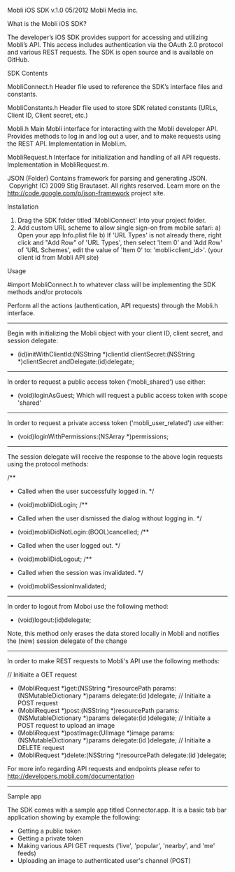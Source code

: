 

Mobli iOS SDK v.1.0
05/2012 Mobli Media inc.


What is the Mobli iOS SDK?

The developer’s iOS SDK provides support for accessing and utilizing Mobli’s API. This access includes authentication via the OAuth 2.0 protocol and various REST requests.
The SDK is open source and is available on GitHub.

SDK Contents

MobliConnect.h
Header file used to reference the SDK’s interface files and constants.

MobliConstants.h
Header file used to store SDK related constants (URLs, Client ID, Client secret, etc.)

Mobli.h
Main Mobli interface for interacting with the Mobli developer API. Provides methods to log in and log out a user, and to make requests using the REST API. Implementation in Mobli.m.

MobliRequest.h
Interface for initialization and handling of all API requests. Implementation in MobliRequest.m.

JSON (Folder)
Contains framework for parsing and generating JSON.  Copyright (C) 2009 Stig Brautaset. All rights reserved.
Learn more on the http://code.google.com/p/json-framework project site.

Installation

1. Drag the SDK folder titled 'MobliConnect' into your project folder.
2. Add custom URL scheme to allow single sign-on from mobile safari:
    a) Open your app Info.plist file
    b) If 'URL Types' is not already there, right click and "Add Row" of 'URL Types', then select 'Item 0' and 'Add Row' of 'URL Schemes', edit the value of 'Item 0' to: 'mobli<client_id>'. (your client id from Mobli API site)

Usage

#import MobliConnect.h to whatever class will be implementing the SDK methods and/or protocols

Perform all the actions (authentication, API requests) through the Mobli.h interface.

--------------------------------------------------------------------------
Begin with initializing the Mobli object with your client ID, client secret, and session delegate:

- (id)initWithClientId:(NSString *)clientId
          clientSecret:(NSString *)clientSecret
           andDelegate:(id<MobliSessionDelegate>)delegate;


--------------------------------------------------------------------------
In order to request a public access token ('mobli_shared') use either:

- (void)loginAsGuest; 
Which will request a public access token with scope 'shared'

--------------------------------------------------------------------------
In order to request a private access token ('mobli_user_related') use either:

- (void)loginWithPermissions:(NSArray *)permissions;

--------------------------------------------------------------------------
The session delegate will receive the response to the above login requests using the protocol methods:

/**
 * Called when the user successfully logged in.
 */
- (void)mobliDidLogin;
/**
 * Called when the user dismissed the dialog without logging in.
 */
- (void)mobliDidNotLogin:(BOOL)cancelled;
/**
 * Called when the user logged out.
 */
- (void)mobliDidLogout;
/**
 * Called when the session was invalidated.
 */
- (void)mobliSessionInvalidated;

--------------------------------------------------------------------------
In order to logout from Moboi use the following method:

- (void)logout:(id<MobliSessionDelegate>)delegate;

Note, this method only erases the data stored locally in Mobli and notifies the (new) session delegate of the change

--------------------------------------------------------------------------
In order to make REST requests to Mobli's API use the following methods:

// Initiaite a GET request
- (MobliRequest *)get:(NSString *)resourcePath
               params:(NSMutableDictionary *)params 
             delegate:(id <MobliRequestDelegate>)delegate;
// Initiaite a POST request
- (MobliRequest *)post:(NSString *)resourcePath
                params:(NSMutableDictionary *)params
              delegate:(id <MobliRequestDelegate>)delegate;
// Initiaite a POST request to upload an image
- (MobliRequest *)postImage:(UIImage *)image
                     params:(NSMutableDictionary *)params
                   delegate:(id <MobliRequestDelegate>)delegate;
// Initiaite a DELETE request
- (MobliRequest *)delete:(NSString *)resourcePath
                delegate:(id <MobliRequestDelegate>)delegate;


For more info regarding API requests and endpoints please refer to http://developers.mobli.com/documentation

--------------------------------------------------------------------------

Sample app

The SDK comes with a sample app titled Connector.app.
It is a basic tab bar application showing by example the following:

- Getting a public token
- Getting a private token
- Making various API GET requests ('live', 'popular', 'nearby', and 'me' feeds)
- Uploading an image to authenticated user's channel (POST)


